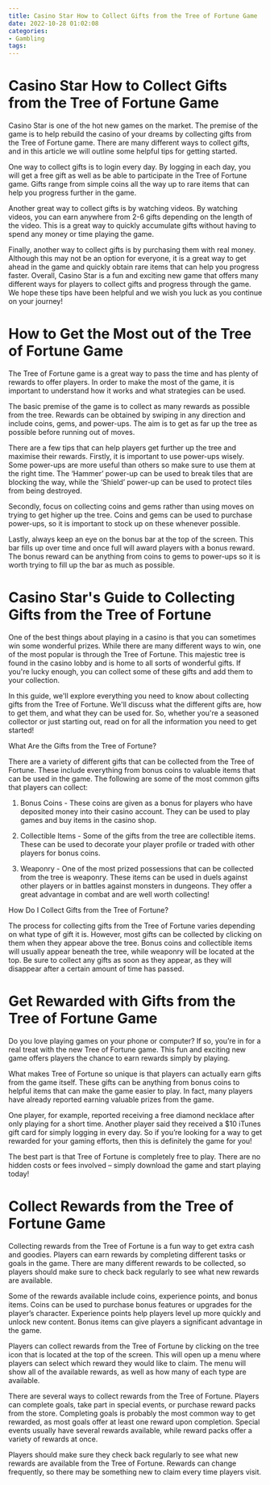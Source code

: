 ```yaml
---
title: Casino Star How to Collect Gifts from the Tree of Fortune Game
date: 2022-10-28 01:02:08
categories:
- Gambling
tags:
---
```



#  Casino Star How to Collect Gifts from the Tree of Fortune Game

Casino Star is one of the hot new games on the market. The premise of the game is to help rebuild the casino of your dreams by collecting gifts from the Tree of Fortune game. There are many different ways to collect gifts, and in this article we will outline some helpful tips for getting started.

One way to collect gifts is to login every day. By logging in each day, you will get a free gift as well as be able to participate in the Tree of Fortune game. Gifts range from simple coins all the way up to rare items that can help you progress further in the game.

Another great way to collect gifts is by watching videos. By watching videos, you can earn anywhere from 2-6 gifts depending on the length of the video. This is a great way to quickly accumulate gifts without having to spend any money or time playing the game.

Finally, another way to collect gifts is by purchasing them with real money. Although this may not be an option for everyone, it is a great way to get ahead in the game and quickly obtain rare items that can help you progress faster. Overall, Casino Star is a fun and exciting new game that offers many different ways for players to collect gifts and progress through the game. We hope these tips have been helpful and we wish you luck as you continue on your journey!

#  How to Get the Most out of the Tree of Fortune Game

The Tree of Fortune game is a great way to pass the time and has plenty of rewards to offer players. In order to make the most of the game, it is important to understand how it works and what strategies can be used.

The basic premise of the game is to collect as many rewards as possible from the tree. Rewards can be obtained by swiping in any direction and include coins, gems, and power-ups. The aim is to get as far up the tree as possible before running out of moves.

There are a few tips that can help players get further up the tree and maximise their rewards. Firstly, it is important to use power-ups wisely. Some power-ups are more useful than others so make sure to use them at the right time. The ‘Hammer’ power-up can be used to break tiles that are blocking the way, while the ‘Shield’ power-up can be used to protect tiles from being destroyed.

Secondly, focus on collecting coins and gems rather than using moves on trying to get higher up the tree. Coins and gems can be used to purchase power-ups, so it is important to stock up on these whenever possible.

Lastly, always keep an eye on the bonus bar at the top of the screen. This bar fills up over time and once full will award players with a bonus reward. The bonus reward can be anything from coins to gems to power-ups so it is worth trying to fill up the bar as much as possible.

#  Casino Star's Guide to Collecting Gifts from the Tree of Fortune

One of the best things about playing in a casino is that you can sometimes win some wonderful prizes. While there are many different ways to win, one of the most popular is through the Tree of Fortune. This majestic tree is found in the casino lobby and is home to all sorts of wonderful gifts. If you're lucky enough, you can collect some of these gifts and add them to your collection.

In this guide, we'll explore everything you need to know about collecting gifts from the Tree of Fortune. We'll discuss what the different gifts are, how to get them, and what they can be used for. So, whether you're a seasoned collector or just starting out, read on for all the information you need to get started!

What Are the Gifts from the Tree of Fortune?

There are a variety of different gifts that can be collected from the Tree of Fortune. These include everything from bonus coins to valuable items that can be used in the game. The following are some of the most common gifts that players can collect:

1) Bonus Coins - These coins are given as a bonus for players who have deposited money into their casino account. They can be used to play games and buy items in the casino shop.

2) Collectible Items - Some of the gifts from the tree are collectible items. These can be used to decorate your player profile or traded with other players for bonus coins.

3) Weaponry - One of the most prized possessions that can be collected from the tree is weaponry. These items can be used in duels against other players or in battles against monsters in dungeons. They offer a great advantage in combat and are well worth collecting!

How Do I Collect Gifts from the Tree of Fortune?

The process for collecting gifts from the Tree of Fortune varies depending on what type of gift it is. However, most gifts can be collected by clicking on them when they appear above the tree. Bonus coins and collectible items will usually appear beneath the tree, while weaponry will be located at the top. Be sure to collect any gifts as soon as they appear, as they will disappear after a certain amount of time has passed.

#  Get Rewarded with Gifts from the Tree of Fortune Game

Do you love playing games on your phone or computer? If so, you’re in for a real treat with the new Tree of Fortune game. This fun and exciting new game offers players the chance to earn rewards simply by playing.

What makes Tree of Fortune so unique is that players can actually earn gifts from the game itself. These gifts can be anything from bonus coins to helpful items that can make the game easier to play. In fact, many players have already reported earning valuable prizes from the game.

One player, for example, reported receiving a free diamond necklace after only playing for a short time. Another player said they received a $10 iTunes gift card for simply logging in every day. So if you’re looking for a way to get rewarded for your gaming efforts, then this is definitely the game for you!

The best part is that Tree of Fortune is completely free to play. There are no hidden costs or fees involved – simply download the game and start playing today!

#  Collect Rewards from the Tree of Fortune Game

Collecting rewards from the Tree of Fortune is a fun way to get extra cash and goodies. Players can earn rewards by completing different tasks or goals in the game. There are many different rewards to be collected, so players should make sure to check back regularly to see what new rewards are available.

Some of the rewards available include coins, experience points, and bonus items. Coins can be used to purchase bonus features or upgrades for the player’s character. Experience points help players level up more quickly and unlock new content. Bonus items can give players a significant advantage in the game.

Players can collect rewards from the Tree of Fortune by clicking on the tree icon that is located at the top of the screen. This will open up a menu where players can select which reward they would like to claim. The menu will show all of the available rewards, as well as how many of each type are available.

There are several ways to collect rewards from the Tree of Fortune. Players can complete goals, take part in special events, or purchase reward packs from the store. Completing goals is probably the most common way to get rewarded, as most goals offer at least one reward upon completion. Special events usually have several rewards available, while reward packs offer a variety of rewards at once.

Players should make sure they check back regularly to see what new rewards are available from the Tree of Fortune. Rewards can change frequently, so there may be something new to claim every time players visit.
